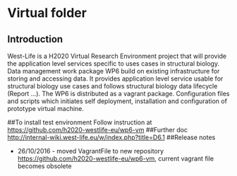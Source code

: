 # Virtual folder
## Introduction
West-Life is a H2020 Virtual Research Environment project that will provide the application level services specific to uses cases in structural biology. 
Data management work package WP6 build on existing infrastructure for storing and accessing data. It provides application level service usable for structural biology use cases and follows structural biology data lifecycle (Report ...).
The WP6 is distributed as a vagrant package. Configuration files and scripts which initiates self deployment, installation and configuration of prototype virtual machine.

##To install test environment
Follow instruction at https://github.com/h2020-westlife-eu/wp6-vm
##Further doc
http://internal-wiki.west-life.eu/w/index.php?title=D6.1
##Release notes
- 26/10/2016 - moved VagrantFile to new repository https://github.com/h2020-westlife-eu/wp6-vm, current vagrant file becomes obsolete